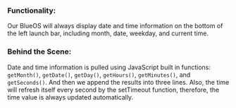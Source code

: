### Functionality:
Our BlueOS will always display date and time information on the bottom of the left launch bar,
including month, date, weekday, and current time.

### Behind the Scene:
Date and time information is pulled using JavaScript built in functions: `getMonth()`, `getDate()`, `getDay()`, `getHours()`, `getMinutes()`, and `getSeconds()`. And then we append the results into three lines. Also, the time will refresh itself every second by the setTimeout function, therefore, the time value is always updated automatically.
